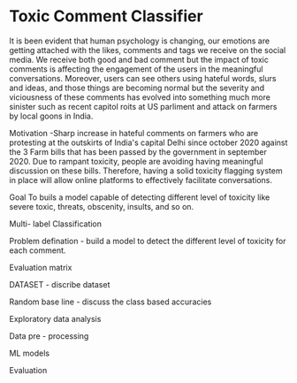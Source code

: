 # Toxic Comment Classifier



It is been evident that human psychology is changing, our emotions are getting attached with the likes, comments and tags we receive on the social media.
We receive both good and bad comment but the impact of toxic comments is affecting the engagement of the users in the meaningful conversations.
Moreover, users can see others using hateful words, slurs and ideas, and those things are becoming normal but the severity and viciousness of these comments 
has evolved into something much more sinister such as recent capitol roits at US parliment and attack on farmers by local goons in India.

Motivation
-Sharp increase in hateful comments on farmers who are protesting at the outskirts of India's capital Delhi since october 2020 against the 3 Farm bills that has been passed by the government
in september 2020. Due to rampant toxicity, people are avoiding having meaningful discussion on these bills. 
Therefore, having a solid toxicity flagging system in place will allow online platforms to effectively facilitate conversations.

Goal 
To buils a model capable of detecting different level of toxicity like severe toxic, threats, obscenity, insults, and so on. 

Multi- label Classification 

Problem defination - build a model to detect the different level of toxicity for each comment.

Evaluation matrix



DATASET - discribe dataset

Random base line - discuss the class based accuracies

Exploratory data analysis


Data pre - processing


ML models 

Evaluation

